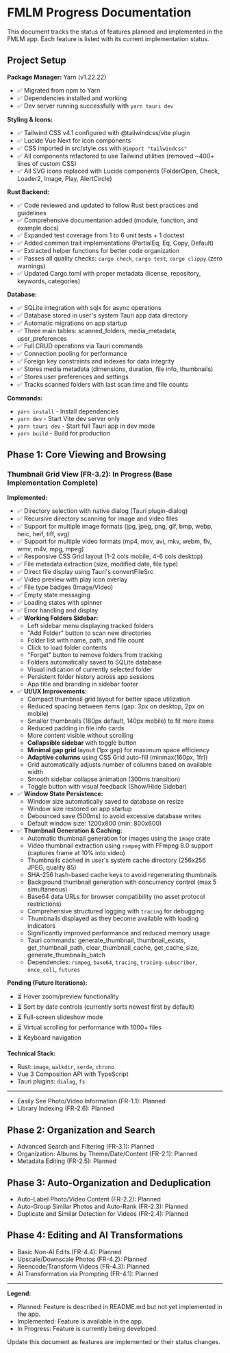 # FMLM Progress Documentation

This document tracks the status of features planned and implemented in the FMLM app. Each feature is listed with its current implementation status.

## Project Setup

**Package Manager:** Yarn (v1.22.22)
- ✅ Migrated from npm to Yarn
- ✅ Dependencies installed and working
- ✅ Dev server running successfully with `yarn tauri dev`

**Styling & Icons:**
- ✅ Tailwind CSS v4.1 configured with @tailwindcss/vite plugin
- ✅ Lucide Vue Next for icon components
- ✅ CSS imported in src/style.css with `@import "tailwindcss"`
- ✅ All components refactored to use Tailwind utilities (removed ~400+ lines of custom CSS)
- ✅ All SVG icons replaced with Lucide components (FolderOpen, Check, Loader2, Image, Play, AlertCircle)

**Rust Backend:**
- ✅ Code reviewed and updated to follow Rust best practices and guidelines
- ✅ Comprehensive documentation added (module, function, and example docs)
- ✅ Expanded test coverage from 1 to 6 unit tests + 1 doctest
- ✅ Added common trait implementations (PartialEq, Eq, Copy, Default)
- ✅ Extracted helper functions for better code organization
- ✅ Passes all quality checks: `cargo check`, `cargo test`, `cargo clippy` (zero warnings)
- ✅ Updated Cargo.toml with proper metadata (license, repository, keywords, categories)

**Database:**
- ✅ SQLite integration with sqlx for async operations
- ✅ Database stored in user's system Tauri app data directory
- ✅ Automatic migrations on app startup
- ✅ Three main tables: scanned_folders, media_metadata, user_preferences
- ✅ Full CRUD operations via Tauri commands
- ✅ Connection pooling for performance
- ✅ Foreign key constraints and indexes for data integrity
- ✅ Stores media metadata (dimensions, duration, file info, thumbnails)
- ✅ Stores user preferences and settings
- ✅ Tracks scanned folders with last scan time and file counts

**Commands:**
- `yarn install` - Install dependencies
- `yarn dev` - Start Vite dev server only
- `yarn tauri dev` - Start full Tauri app in dev mode
- `yarn build` - Build for production

## Phase 1: Core Viewing and Browsing

### Thumbnail Grid View (FR-3.2): In Progress (Base Implementation Complete)

**Implemented:**
- ✅ Directory selection with native dialog (Tauri plugin-dialog)
- ✅ Recursive directory scanning for image and video files
- ✅ Support for multiple image formats (jpg, jpeg, png, gif, bmp, webp, heic, heif, tiff, svg)
- ✅ Support for multiple video formats (mp4, mov, avi, mkv, webm, flv, wmv, m4v, mpg, mpeg)
- ✅ Responsive CSS Grid layout (1-2 cols mobile, 4-6 cols desktop)
- ✅ File metadata extraction (size, modified date, file type)
- ✅ Direct file display using Tauri's convertFileSrc
- ✅ Video preview with play icon overlay
- ✅ File type badges (Image/Video)
- ✅ Empty state messaging
- ✅ Loading states with spinner
- ✅ Error handling and display
- ✅ **Working Folders Sidebar:**
  - Left sidebar menu displaying tracked folders
  - "Add Folder" button to scan new directories
  - Folder list with name, path, and file count
  - Click to load folder contents
  - "Forget" button to remove folders from tracking
  - Folders automatically saved to SQLite database
  - Visual indication of currently selected folder
  - Persistent folder history across app sessions
  - App title and branding in sidebar footer
- ✅ **UI/UX Improvements:**
  - Compact thumbnail grid layout for better space utilization
  - Reduced spacing between items (gap: 3px on desktop, 2px on mobile)
  - Smaller thumbnails (180px default, 140px mobile) to fit more items
  - Reduced padding in file info cards
  - More content visible without scrolling
  - **Collapsible sidebar** with toggle button
  - **Minimal gap grid** layout (1px gap) for maximum space efficiency
  - **Adaptive columns** using CSS Grid auto-fill (minmax(160px, 1fr))
  - Grid automatically adjusts number of columns based on available width
  - Smooth sidebar collapse animation (300ms transition)
  - Toggle button with visual feedback (Show/Hide Sidebar)
- ✅ **Window State Persistence:**
  - Window size automatically saved to database on resize
  - Window size restored on app startup
  - Debounced save (500ms) to avoid excessive database writes
  - Default window size: 1200x800 (min: 800x600)
- ✅ **Thumbnail Generation & Caching:**
  - Automatic thumbnail generation for images using the `image` crate
  - Video thumbnail extraction using `rsmpeg` with FFmpeg 8.0 support (captures frame at 10% into video)
  - Thumbnails cached in user's system cache directory (256x256 JPEG, quality 85)
  - SHA-256 hash-based cache keys to avoid regenerating thumbnails
  - Background thumbnail generation with concurrency control (max 5 simultaneous)
  - Base64 data URLs for browser compatibility (no asset protocol restrictions)
  - Comprehensive structured logging with `tracing` for debugging
  - Thumbnails displayed as they become available with loading indicators
  - Significantly improved performance and reduced memory usage
  - Tauri commands: generate_thumbnail, thumbnail_exists, get_thumbnail_path, clear_thumbnail_cache, get_cache_size, generate_thumbnails_batch
  - Dependencies: `rsmpeg`, `base64`, `tracing`, `tracing-subscriber`, `once_cell`, `futures`

**Pending (Future Iterations):**
- ⏳ Hover zoom/preview functionality
- ⏳ Sort by date controls (currently sorts newest first by default)
- ⏳ Full-screen slideshow mode
- ⏳ Virtual scrolling for performance with 1000+ files
- ⏳ Keyboard navigation

**Technical Stack:**
- Rust: `image`, `walkdir`, `serde`, `chrono`
- Vue 3 Composition API with TypeScript
- Tauri plugins: `dialog`, `fs`

---

- Easily See Photo/Video Information (FR-1.1): Planned
- Library Indexing (FR-2.6): Planned

## Phase 2: Organization and Search

- Advanced Search and Filtering (FR-3.1): Planned
- Organization: Albums by Theme/Date/Content (FR-2.1): Planned
- Metadata Editing (FR-2.5): Planned

## Phase 3: Auto-Organization and Deduplication

- Auto-Label Photo/Video Content (FR-2.2): Planned
- Auto-Group Similar Photos and Auto-Rank (FR-2.3): Planned
- Duplicate and Similar Detection for Videos (FR-2.4): Planned

## Phase 4: Editing and AI Transformations

- Basic Non-AI Edits (FR-4.4): Planned
- Upscale/Downscale Photos (FR-4.2): Planned
- Reencode/Transform Videos (FR-4.3): Planned
- AI Transformation via Prompting (FR-4.1): Planned

---

**Legend:**
- Planned: Feature is described in README.md but not yet implemented in the app.
- Implemented: Feature is available in the app.
- In Progress: Feature is currently being developed.

Update this document as features are implemented or their status changes.
